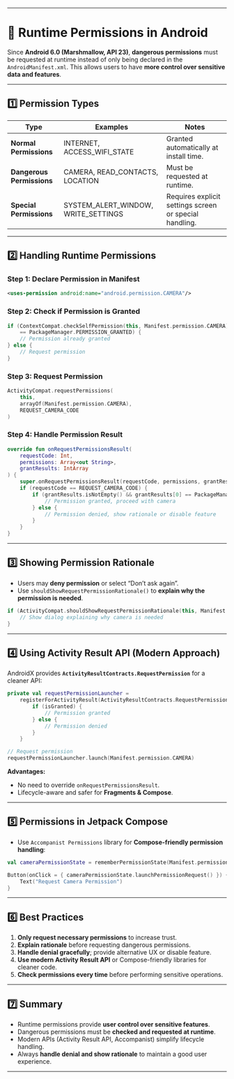 
---

# 🔐 Runtime Permissions in Android

Since **Android 6.0 (Marshmallow, API 23)**, **dangerous permissions** must be requested at runtime instead of only being declared in the `AndroidManifest.xml`. This allows users to have **more control over sensitive data and features**.

---

## 1️⃣ Permission Types

| Type                      | Examples                               | Notes                                                  |
| ------------------------- | -------------------------------------- | ------------------------------------------------------ |
| **Normal Permissions**    | INTERNET, ACCESS\_WIFI\_STATE          | Granted automatically at install time.                 |
| **Dangerous Permissions** | CAMERA, READ\_CONTACTS, LOCATION       | Must be requested at runtime.                          |
| **Special Permissions**   | SYSTEM\_ALERT\_WINDOW, WRITE\_SETTINGS | Requires explicit settings screen or special handling. |

---

## 2️⃣ Handling Runtime Permissions

### Step 1: Declare Permission in Manifest

```xml
<uses-permission android:name="android.permission.CAMERA"/>
```

### Step 2: Check if Permission is Granted

```kotlin
if (ContextCompat.checkSelfPermission(this, Manifest.permission.CAMERA)
    == PackageManager.PERMISSION_GRANTED) {
    // Permission already granted
} else {
    // Request permission
}
```

### Step 3: Request Permission

```kotlin
ActivityCompat.requestPermissions(
    this,
    arrayOf(Manifest.permission.CAMERA),
    REQUEST_CAMERA_CODE
)
```

### Step 4: Handle Permission Result

```kotlin
override fun onRequestPermissionsResult(
    requestCode: Int,
    permissions: Array<out String>,
    grantResults: IntArray
) {
    super.onRequestPermissionsResult(requestCode, permissions, grantResults)
    if (requestCode == REQUEST_CAMERA_CODE) {
        if (grantResults.isNotEmpty() && grantResults[0] == PackageManager.PERMISSION_GRANTED) {
            // Permission granted, proceed with camera
        } else {
            // Permission denied, show rationale or disable feature
        }
    }
}
```

---

## 3️⃣ Showing Permission Rationale

* Users may **deny permission** or select “Don’t ask again”.
* Use `shouldShowRequestPermissionRationale()` to **explain why the permission is needed**.

```kotlin
if (ActivityCompat.shouldShowRequestPermissionRationale(this, Manifest.permission.CAMERA)) {
    // Show dialog explaining why camera is needed
}
```

---

## 4️⃣ Using Activity Result API (Modern Approach)

AndroidX provides **`ActivityResultContracts.RequestPermission`** for a cleaner API:

```kotlin
private val requestPermissionLauncher =
    registerForActivityResult(ActivityResultContracts.RequestPermission()) { isGranted ->
        if (isGranted) {
            // Permission granted
        } else {
            // Permission denied
        }
    }

// Request permission
requestPermissionLauncher.launch(Manifest.permission.CAMERA)
```

**Advantages:**

* No need to override `onRequestPermissionsResult`.
* Lifecycle-aware and safer for **Fragments & Compose**.

---

## 5️⃣ Permissions in Jetpack Compose

* Use `Accompanist Permissions` library for **Compose-friendly permission handling**:

```kotlin
val cameraPermissionState = rememberPermissionState(Manifest.permission.CAMERA)

Button(onClick = { cameraPermissionState.launchPermissionRequest() }) {
    Text("Request Camera Permission")
}
```

---

## 6️⃣ Best Practices

1. **Only request necessary permissions** to increase trust.
2. **Explain rationale** before requesting dangerous permissions.
3. **Handle denial gracefully**; provide alternative UX or disable feature.
4. **Use modern Activity Result API** or Compose-friendly libraries for cleaner code.
5. **Check permissions every time** before performing sensitive operations.

---

## 7️⃣ Summary

* Runtime permissions provide **user control over sensitive features**.
* Dangerous permissions must be **checked and requested at runtime**.
* Modern APIs (Activity Result API, Accompanist) simplify lifecycle handling.
* Always **handle denial and show rationale** to maintain a good user experience.

---

